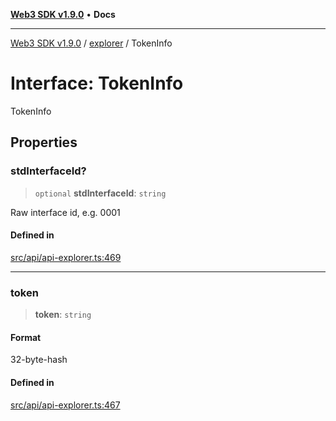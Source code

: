 [**Web3 SDK v1.9.0**](../../../README.md) • **Docs**

***

[Web3 SDK v1.9.0](../../../globals.md) / [explorer](../README.md) / TokenInfo

# Interface: TokenInfo

TokenInfo

## Properties

### stdInterfaceId?

> `optional` **stdInterfaceId**: `string`

Raw interface id, e.g. 0001

#### Defined in

[src/api/api-explorer.ts:469](https://github.com/Mystic-Nayy/alephium-web3/blob/ee41f5e0e7d7fb0b155fe62f05b2ac03772895ca/packages/web3/src/api/api-explorer.ts#L469)

***

### token

> **token**: `string`

#### Format

32-byte-hash

#### Defined in

[src/api/api-explorer.ts:467](https://github.com/Mystic-Nayy/alephium-web3/blob/ee41f5e0e7d7fb0b155fe62f05b2ac03772895ca/packages/web3/src/api/api-explorer.ts#L467)
